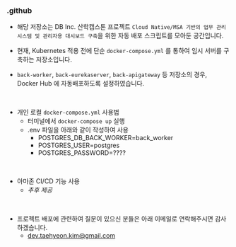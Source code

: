 ### .github

- 해당 저장소는 DB Inc. 산학캡스톤 프로젝트 `Cloud Native/MSA 기반의 업무 관리 시스템 및 관리자용 대시보드 구축`을 위한 자동 배포 스크립트를 모아둔 공간입니다.

- 현재, Kubernetes 적용 전에 단순 `docker-compose.yml` 를 통하여 임시 서버를 구축하는 저장소입니다.

- `back-worker`, `back-eurekaserver`, `back-apigateway` 등 저장소의 경우, Docker Hub 에 자동배포하도록 설정하였습니다.

<br/>

- 개인 로컬 `docker-compose.yml` 사용법
  - 터미널에서 `docker-compose up` 실행
  - .env 파일을 아래와 같이 작성하여 사용
    - POSTGRES_DB_BACK_WORKER=back_worker
    - POSTGRES_USER=postgres
    - POSTGRES_PASSWORD=????
   
<br/>
    
- 아마존 CI/CD 기능 사용
  - *추후 제공*

 <br/>
 
- 프로젝트 배포에 관련하여 질문이 있으신 분들은 아래 이메일로 연락해주시면 감사하겠습니다.
  - dev.taehyeon.kim@gmail.com
